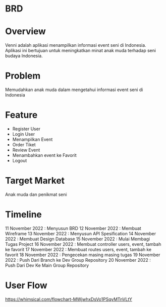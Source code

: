 # BRD

# Overview
Venni adalah aplikasi menampilkan informasi event seni di Indonesia. Aplikasi ini bertujuan untuk meningkatkan minat anak muda terhadap seni budaya Indonesia.

# Problem
Memudahkan anak muda dalam mengetahui informasi event seni di Indonesia

# Feature
- Register User
- Login User
- Menampilkan Event
- Order Tiket
- Review Event
- Menambahkan event ke Favorit
- Logout

# Target Market
Anak muda dan penikmat seni

# Timeline
11 November 2022 : Menyusun BRD
12 November 2022 : Membuat Wireframe
13 November 2022 : Menyusun API Spesification
14 November 2022 : Membuat Design Database
15 November 2022 : Mulai Membagi Tugas Project
16 November 2022 : Membuat controller users, event, tambah ke favorit
17 November 2022 : Membuat routes users, event, tambah ke favorit
18 November 2022 : Pengecekan masing masing tugas 
19 November 2022 : Push Dari Branch ke Dev Group Repository
20 November 2022 : Push Dari Dev Ke Main Group Repository

# User Flow
https://whimsical.com/flowchart-MWjwhxDsVo1PSqvMTnVLtY
